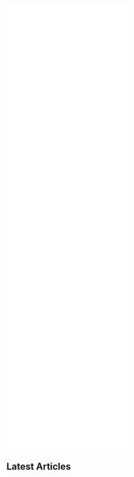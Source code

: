 ![Metrics](https://github.com/ranelpadon/ranelpadon/blob/main/github-metrics.svg)

## Latest Articles
<!-- BLOG-POST-LIST:START -->
 
<!-- BLOG-POST-LIST:END -->
